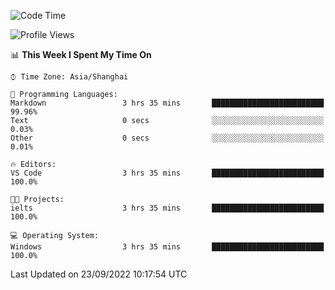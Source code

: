 <!--START_SECTION:waka-->
![Code Time](http://img.shields.io/badge/Code%20Time-197%20hrs%208%20mins-blue)

![Profile Views](http://img.shields.io/badge/Profile%20Views-0-blue)

📊 **This Week I Spent My Time On** 

```text
⌚︎ Time Zone: Asia/Shanghai

💬 Programming Languages: 
Markdown                 3 hrs 35 mins       █████████████████████████   99.96% 
Text                     0 secs              ░░░░░░░░░░░░░░░░░░░░░░░░░   0.03% 
Other                    0 secs              ░░░░░░░░░░░░░░░░░░░░░░░░░   0.01%

🔥 Editors: 
VS Code                  3 hrs 35 mins       █████████████████████████   100.0%

🐱‍💻 Projects: 
ielts                    3 hrs 35 mins       █████████████████████████   100.0%

💻 Operating System: 
Windows                  3 hrs 35 mins       █████████████████████████   100.0%

```


 Last Updated on 23/09/2022 10:17:54 UTC
<!--END_SECTION:waka-->
